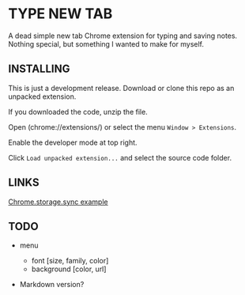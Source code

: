 # TYPE NEW TAB
A dead simple new tab Chrome extension for typing and saving notes. Nothing special, but something I wanted to make for myself.

## INSTALLING
This is just a development release. Download or clone this repo as an unpacked extension.

If you downloaded the code, unzip the file.

Open (chrome://extensions/) or select the menu `Window > Extensions`.

Enable the developer mode at top right.

Click `Load unpacked extension...` and select the source code folder.

## LINKS
[Chrome.storage.sync example](https://gist.github.com/IzumiSy/765cfd6dc02c79de875e)

## TODO
* menu
  * font [size, family, color]
  * background [color, url]

* Markdown version?